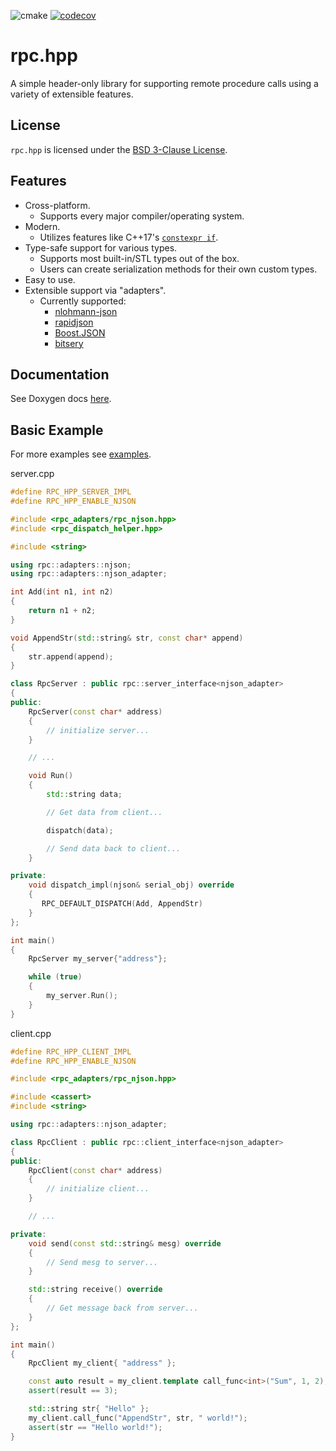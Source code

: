 ![cmake](https://github.com/jharmer95/rpc.hpp/workflows/cmake/badge.svg?branch=main&event=push) [![codecov](https://codecov.io/gh/jharmer95/rpc.hpp/branch/main/graph/badge.svg)](https://codecov.io/gh/jharmer95/rpc.hpp)

# rpc.hpp

A simple header-only library for supporting remote procedure calls using a variety of extensible
features.

## License

`rpc.hpp` is licensed under the [BSD 3-Clause License](LICENSE).

## Features

- Cross-platform.
  - Supports every major compiler/operating system.
- Modern.
  - Utilizes features like C++17's [`constexpr if`](https://en.cppreference.com/w/cpp/language/if).
- Type-safe support for various types.
  - Supports most built-in/STL types out of the box.
  - Users can create serialization methods for their own custom types.
- Easy to use.
- Extensible support via "adapters".
  - Currently supported:
    - [nlohmann-json](https://github.com/nlohmann/json)
    - [rapidjson](https://github.com/Tencent/rapidjson)
    - [Boost.JSON](https://github.com/boostorg/json)
    - [bitsery](https://github.com/fraillt/bitsery)

## Documentation

See Doxygen docs [here](https://jharmer95.github.io/rpc.hpp/).

## Basic Example

For more examples see [examples](examples).

server.cpp

```C++
#define RPC_HPP_SERVER_IMPL
#define RPC_HPP_ENABLE_NJSON

#include <rpc_adapters/rpc_njson.hpp>
#include <rpc_dispatch_helper.hpp>

#include <string>

using rpc::adapters::njson;
using rpc::adapters::njson_adapter;

int Add(int n1, int n2)
{
    return n1 + n2;
}

void AppendStr(std::string& str, const char* append)
{
    str.append(append);
}

class RpcServer : public rpc::server_interface<njson_adapter>
{
public:
    RpcServer(const char* address)
	{
	    // initialize server...
	}

	// ...

	void Run()
	{
	    std::string data;

		// Get data from client...

		dispatch(data);

		// Send data back to client...
	}

private:
    void dispatch_impl(njson& serial_obj) override
	{
	   RPC_DEFAULT_DISPATCH(Add, AppendStr)
	}
};

int main()
{
	RpcServer my_server{"address"};

	while (true)
	{
		my_server.Run();
	}
}
```

client.cpp

```C++
#define RPC_HPP_CLIENT_IMPL
#define RPC_HPP_ENABLE_NJSON

#include <rpc_adapters/rpc_njson.hpp>

#include <cassert>
#include <string>

using rpc::adapters::njson_adapter;

class RpcClient : public rpc::client_interface<njson_adapter>
{
public:
    RpcClient(const char* address)
	{
		// initialize client...
	}

	// ...

private:
    void send(const std::string& mesg) override
    {
        // Send mesg to server...
    }

    std::string receive() override
    {
        // Get message back from server...
    }
};

int main()
{
	RpcClient my_client{ "address" };

	const auto result = my_client.template call_func<int>("Sum", 1, 2);
	assert(result == 3);

	std::string str{ "Hello" };
	my_client.call_func("AppendStr", str, " world!");
	assert(str == "Hello world!");
}
```
